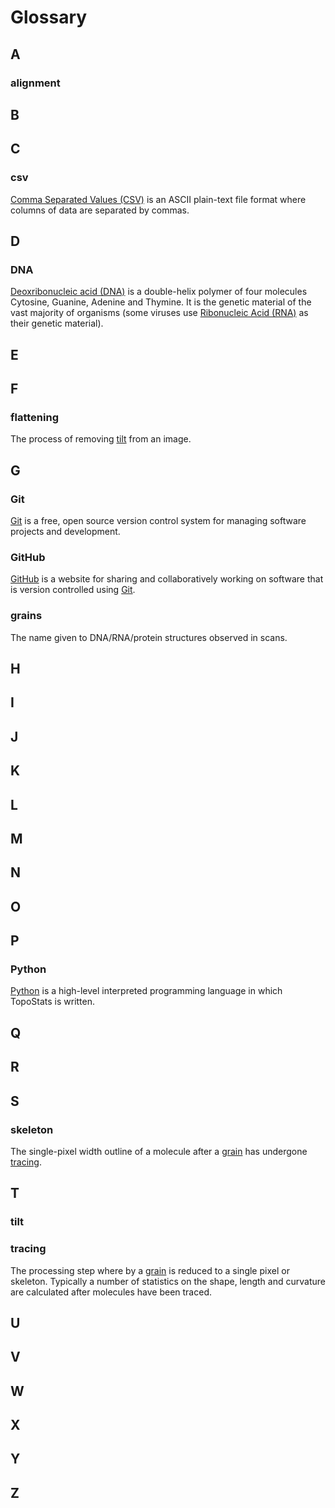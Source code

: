 # Glossary

## A

### alignment

## B

## C

### csv

[Comma Separated Values (CSV)](https://en.wikipedia.org/wiki/Comma-separated_values) is an ASCII plain-text file format
where columns of data are separated by commas.

## D

### DNA

[Deoxribonucleic acid (DNA)](https://en.wikipedia.org/wiki/DNA) is a double-helix polymer of four molecules Cytosine,
Guanine, Adenine and Thymine. It is the genetic material of the vast majority of organisms (some viruses use
[Ribonucleic Acid (RNA)](https://en.wikipedia.org/wiki/RNA) as their genetic material).

## E

## F

### flattening

The process of removing [tilt](#tilt) from an image.

## G

### Git

[Git](https://git-scm.com) is a free, open source version control system for managing software projects and development.

### GitHub

[GitHub](https://www.github.com) is a website for sharing and collaboratively working on software that is version
controlled using [Git](#Git).

### grains

The name given to DNA/RNA/protein structures observed in scans.

## H

## I

## J

## K

## L

## M

## N

## O

## P

### Python

[Python](https://www.python.org/) is a high-level interpreted programming language in which TopoStats is written.

## Q

## R

## S

### skeleton

The single-pixel width outline of a molecule after a [grain](glossary#grain) has undergone [tracing](glossary#tracing).

## T

### tilt

### tracing

The processing step where by a [grain](glossary#grain) is reduced to a single pixel or skeleton. Typically a number of
statistics on the shape, length and curvature are calculated after molecules have been traced.

## U

## V

## W

## X

## Y

## Z
